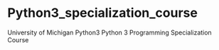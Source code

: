 # Python3_specialization_course
University of Michigan Python3 Python 3 Programming Specialization Course
